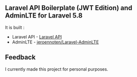 ## Laravel API Boilerplate (JWT Edition) and AdminLTE for Laravel 5.8


It is built :

* Laravel API - [Laravel API](francescomalatesta/laravel-api-boilerplate-jwt)
* AdminLTE - [jeroennoten/Laravel-AdminLTE](https://github.com/jeroennoten/Laravel-AdminLTE)


## Feedback

I currently made this project for personal purposes.  
